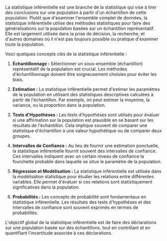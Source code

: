 La statistique inférentielle est une branche de la statistique qui vise à tirer des conclusions sur une population à partir d'un échantillon de cette population. Plutôt que d'examiner l'ensemble complet de données, la statistique inférentielle utilise des méthodes statistiques pour faire des généralisations sur la population basées sur un échantillon représentatif. Elle est largement utilisée dans la prise de décision, la recherche, et d'autres domaines où il n'est pas toujours possible ou pratique d'examiner toute la population.

Voici quelques concepts clés de la statistique inférentielle :

1. **Échantillonnage :** Sélectionner un sous-ensemble (échantillon) représentatif de la population est crucial. Les méthodes d'échantillonnage doivent être soigneusement choisies pour éviter les biais.

2. **Estimation :** La statistique inférentielle permet d'estimer les paramètres de la population en utilisant des statistiques descriptives calculées à partir de l'échantillon. Par exemple, on peut estimer la moyenne, la variance, ou la proportion dans la population.

3. **Tests d'Hypothèses :** Les tests d'hypothèses sont utilisés pour évaluer si une affirmation sur la population est plausible en se basant sur les résultats de l'échantillon. Cela implique souvent de comparer une statistique d'échantillon à une valeur hypothétique ou de comparer deux groupes.

4. **Intervalles de Confiance :** Au lieu de fournir une estimation ponctuelle, la statistique inférentielle fournit souvent des intervalles de confiance. Ces intervalles indiquent avec un certain niveau de confiance la fourchette probable dans laquelle se situe le paramètre de la population.

5. **Régression et Modélisation :** La statistique inférentielle est utilisée dans la modélisation statistique pour étudier les relations entre différentes variables. Elle permet d'évaluer si ces relations sont statistiquement significatives dans la population.

6. **Probabilités :** Les concepts de probabilité sont fondamentaux en statistique inférentielle. Les résultats des tests d'hypothèses et des intervalles de confiance sont souvent exprimés en termes de probabilités.

L'objectif global de la statistique inférentielle est de faire des déclarations sur une population basée sur des échantillons, tout en contrôlant et en quantifiant l'incertitude associée à ces déclarations.
